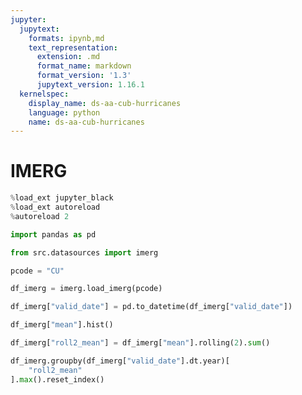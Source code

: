 ```yaml
---
jupyter:
  jupytext:
    formats: ipynb,md
    text_representation:
      extension: .md
      format_name: markdown
      format_version: '1.3'
      jupytext_version: 1.16.1
  kernelspec:
    display_name: ds-aa-cub-hurricanes
    language: python
    name: ds-aa-cub-hurricanes
---
```


# IMERG
<!-- markdownlint-disable MD013 -->

```python
%load_ext jupyter_black
%load_ext autoreload
%autoreload 2
```

```python
import pandas as pd

from src.datasources import imerg
```

```python
pcode = "CU"
```

```python
df_imerg = imerg.load_imerg(pcode)
```

```python
df_imerg["valid_date"] = pd.to_datetime(df_imerg["valid_date"])
```

```python
df_imerg["mean"].hist()
```

```python
df_imerg["roll2_mean"] = df_imerg["mean"].rolling(2).sum()
```

```python
df_imerg.groupby(df_imerg["valid_date"].dt.year)[
    "roll2_mean"
].max().reset_index()
```

```python

```
